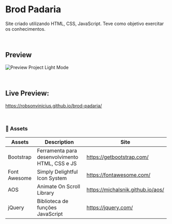 ﻿# Brod Padaria

Site criado utilizando HTML, CSS, JavaScript. Teve como objetivo exercitar os conhecimentos.

<br>

## Preview

![Preview Project Light Mode](img/.jpg)

<br>

## Live Preview:
https://robsonvinicius.github.io/brod-padaria/

<br>

### 📁 Assets

Assets | Description | Site
------------ | ------------- | ------------ 
Bootstrap | Ferramenta para desenvolvimento HTML, CSS e JS | https://getbootstrap.com/
Font Awesome | Simply Delightful Icon System |  https://fontawesome.com/
AOS | Animate On Scroll Library | https://michalsnik.github.io/aos/
jQuery| Biblioteca de funções JavaScript | https://jquery.com/

